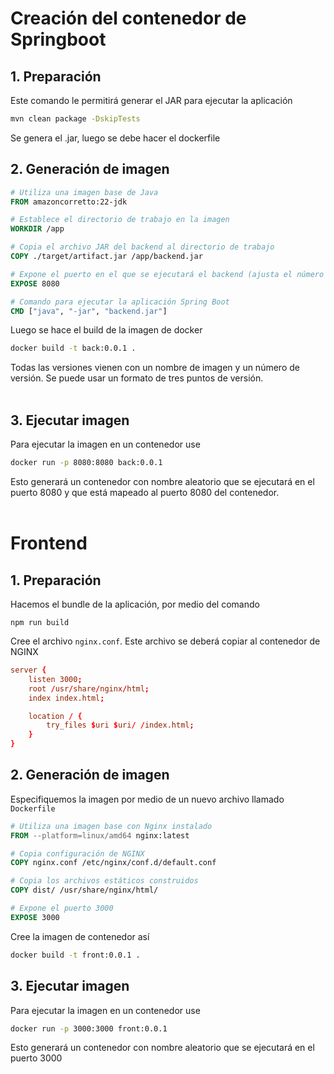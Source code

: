 # Creación del contenedor de Springboot

## 1. Preparación
Este comando le permitirá generar el JAR para ejecutar la aplicación
```sh
mvn clean package -DskipTests
``` 
Se genera el .jar, luego se debe hacer el dockerfile


## 2. Generación de imagen

```Dockerfile
# Utiliza una imagen base de Java
FROM amazoncorretto:22-jdk

# Establece el directorio de trabajo en la imagen
WORKDIR /app

# Copia el archivo JAR del backend al directorio de trabajo
COPY ./target/artifact.jar /app/backend.jar

# Expone el puerto en el que se ejecutará el backend (ajusta el número de puerto según tus necesidades)
EXPOSE 8080

# Comando para ejecutar la aplicación Spring Boot
CMD ["java", "-jar", "backend.jar"]
```
Luego se hace el build de la imagen de docker
```sh
docker build -t back:0.0.1 .
```
Todas las versiones vienen con un nombre de imagen y un número de versión. Se puede usar un formato de tres puntos de versión.</br></br>

## 3. Ejecutar imagen
Para ejecutar la imagen en un contenedor use
```sh
docker run -p 8080:8080 back:0.0.1
```
Esto generará un contenedor con nombre aleatorio que se ejecutará en el puerto 8080 y que está mapeado al puerto 8080 del contenedor.</br></br>


# Frontend

## 1. Preparación

Hacemos el bundle de la aplicación, por medio del comando

```
npm run build
```


Cree el archivo `nginx.conf`. Este archivo se deberá copiar al contenedor de NGINX

```conf
server {
    listen 3000;
    root /usr/share/nginx/html;
    index index.html;

    location / {
        try_files $uri $uri/ /index.html;
    }
}
```

## 2. Generación de imagen

Especifiquemos la imagen por medio de un nuevo archivo llamado `Dockerfile`

```Dockerfile
# Utiliza una imagen base con Nginx instalado
FROM --platform=linux/amd64 nginx:latest

# Copia configuración de NGINX
COPY nginx.conf /etc/nginx/conf.d/default.conf

# Copia los archivos estáticos construidos
COPY dist/ /usr/share/nginx/html/

# Expone el puerto 3000
EXPOSE 3000
```

Cree la imagen de contenedor así

```sh
docker build -t front:0.0.1 .
```

## 3. Ejecutar imagen
Para ejecutar la imagen en un contenedor use
```sh
docker run -p 3000:3000 front:0.0.1
```
Esto generará un contenedor con nombre aleatorio que se ejecutará en el puerto 3000
